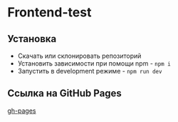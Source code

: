 # Frontend-test

## Установка
- Скачать или склонировать репозиторий
- Установить зависимости при помощи npm - `npm i`
- Запустить в development режиме - `npm run dev`

## Ссылка на GitHub Pages
[gh-pages](https://komanw.github.io/Frontend-test/)
